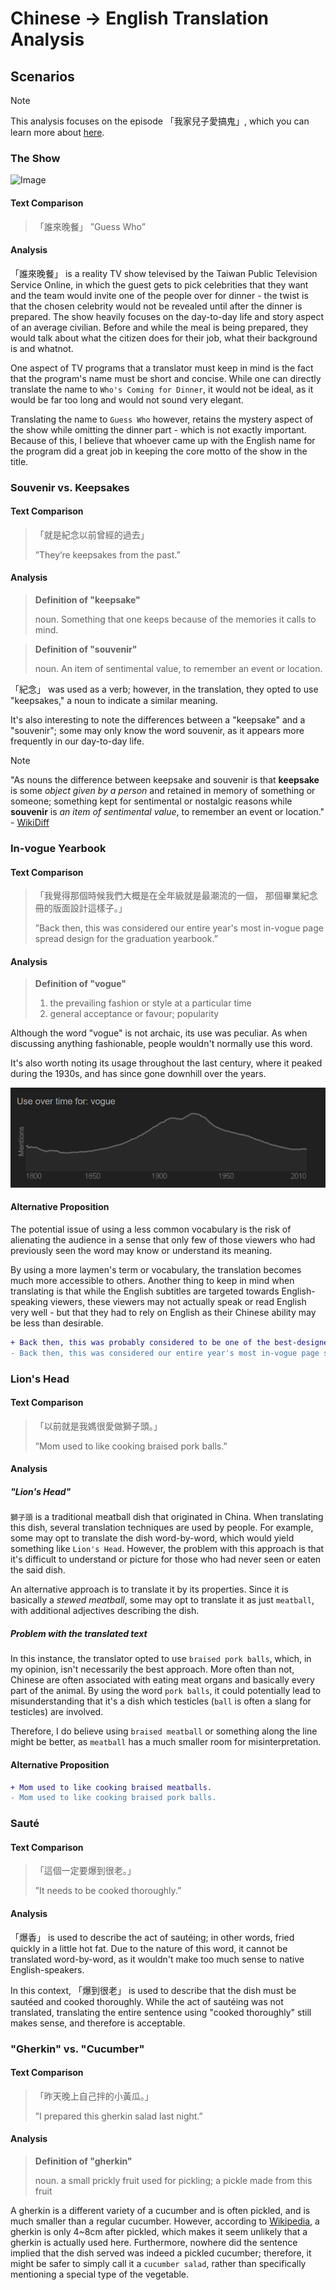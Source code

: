 # Chinese -> English Translation Analysis

## Scenarios

> [!NOTE]
> This analysis focuses on the episode 「我家兒子愛搞鬼」, which
> you can learn more about 
> [here](https://www.pts.org.tw/dinner11/ep_8.html).

### The Show

![Image](https://www.pts.org.tw/dinner5/images/TT_4.gif)

<!-- tabs:start -->

#### **Text Comparison**

>「誰來晚餐」
> ”Guess Who”

#### **Analysis**

「誰來晚餐」 is a reality TV show televised by the Taiwan Public
Television Service Online, in which the guest gets to pick celebrities
that they want and the team would invite one of the people over for 
dinner - the twist is that the chosen celebrity would not be revealed
until after the dinner is prepared. The show heavily focuses on the
day-to-day life and story aspect of an average civilian. Before and
while the meal is being prepared, they would talk about what the
citizen does for their job, what their background is and whatnot.

One aspect of TV programs that a translator must keep in mind is the
fact that the program's name must be short and concise. While one can
directly translate the name to `Who's Coming for Dinner`, it would
not be ideal, as it would be far too long and would not sound very 
elegant. 

Translating the name to `Guess Who` however, retains the
mystery aspect of the show while omitting the dinner part - which is
not exactly important. Because of this, I believe that whoever came
up with the English name for the program did a great job in keeping
the core motto of the show in the title.

<!-- tabs:end -->

### Souvenir vs. Keepsakes

<!-- tabs:start -->

#### **Text Comparison**
> 「就是紀念以前曾經的過去」
> 
> ”They’re keepsakes from the past.”

#### **Analysis**

> **Definition of "keepsake"**
> 
> noun. Something that one keeps because of the memories it calls to mind.

> **Definition of "souvenir"**
>
> noun. An item of sentimental value, to remember an event or location. 

「紀念」 was used as a verb; however, in the translation, they opted to
use "keepsakes," a noun to indicate a similar meaning.

It's also interesting to note the differences between a "keepsake" and
a "souvenir"; some may only know the word souvenir, as it appears 
more frequently in our day-to-day life.

> [!NOTE]
> "As nouns the difference between keepsake and souvenir is that 
> **keepsake** is some *object given by a person* and retained in 
> memory of something or someone; something kept for sentimental or 
> nostalgic reasons while **souvenir** is *an item of sentimental 
> value*, to remember an event or location."
> \- [WikiDiff](https://wikidiff.com/keepsake/souvenir)

<!-- tabs:end -->

### In-vogue Yearbook

<!-- tabs:start -->

#### **Text Comparison**
> 「我覺得那個時候我們大概是在全年級就是最潮流的一個，
> 那個畢業紀念冊的版面設計這樣子。」
> 
> ”Back then, this was considered our entire year's most in-vogue 
> page spread design for the graduation yearbook.”

#### **Analysis**

> **Definition of "vogue"**
> 
> 1. the prevailing fashion or style at a particular time
> 2. general acceptance or favour; popularity

Although the word "vogue" is not archaic, its use was peculiar. As
when discussing anything fashionable, people wouldn't normally
use this word. 

It's also worth noting its usage throughout the last century, where
it peaked during the 1930s, and has since gone downhill over the
years.

![Data](chinese-english-finals-assets/vogue-screenshot.png)

#### **Alternative Proposition**

The potential issue of using a less common vocabulary is the risk
of alienating the audience in a sense that only few of those viewers
who had previously seen the word may know or understand its meaning.

By using a more laymen's term or vocabulary, the translation becomes
much more accessible to others. Another thing to keep in mind when
translating is that while the English subtitles are targeted towards
English-speaking viewers, these viewers may not actually speak or read
English very well - but that they had to rely on English as their 
Chinese ability may be less than desirable.

```diff
+ Back then, this was probably considered to be one of the best-designed spread among the others.
- Back then, this was considered our entire year's most in-vogue page spread design for the graduation yearbook.
```

<!-- tabs:end -->

### Lion's Head

<!-- tabs:start -->

#### **Text Comparison**
> 「以前就是我媽很愛做獅子頭。」
> 
> ”Mom used to like cooking braised pork balls.”

#### **Analysis**

##### "Lion's Head"

`獅子頭` is a traditional meatball dish that originated in China.
When translating this dish, several translation techniques are
used by people. For example, some may opt to translate the dish
word-by-word, which would yield something like `Lion's Head`. However,
the problem with this approach is that it's difficult to understand
or picture for those who had never seen or eaten the said dish.

An alternative approach is to translate it by its properties. Since
it is basically a *stewed meatball*, some may opt to translate it
as just `meatball`, with additional adjectives describing the dish.

##### Problem with the translated text

In this instance, the translator opted to use `braised pork balls`,
which, in my opinion, isn't necessarily the best approach. More often
than not, Chinese are often associated with eating meat organs and
basically every part of the animal. By using the word `pork balls`,
it could potentially lead to misunderstanding that it's a dish which
testicles (`ball` is often a slang for testicles) are involved.

Therefore, I do believe using `braised meatball` or something along
the line might be better, as `meatball` has a much smaller room for
misinterpretation. 

#### **Alternative Proposition**

```diff
+ Mom used to like cooking braised meatballs.
- Mom used to like cooking braised pork balls.
```

<!-- tabs:end -->

### Sauté

<!-- tabs:start -->

#### **Text Comparison**
> 「這個一定要爆到很老。」
> 
> ”It needs to be cooked thoroughly.”

#### **Analysis**

「爆香」 is used to describe the act of sautéing; in other words, 
fried quickly in a little hot fat. Due to the nature of this word,
it cannot be translated word-by-word, as it wouldn't make too much
sense to native English-speakers.

In this context, 「爆到很老」 is used to describe that the dish
must be sautéed and cooked thoroughly. While the act of sautéing was
not translated, translating the entire sentence using "cooked
thoroughly" still makes sense, and therefore is acceptable.

<!-- tabs:end -->

### "Gherkin" vs. "Cucumber"

<!-- tabs:start -->

#### **Text Comparison**
> 「昨天晚上自己拌的小黃瓜。」
> 
> ”I prepared this gherkin salad last night.”

#### **Analysis**

> **Definition of "gherkin"**
> 
> noun. a small prickly fruit used for pickling; a pickle made 
> from this fruit

A gherkin is a different variety of a cucumber and is often pickled,
and is much smaller than a regular cucumber. However, according to
[Wikipedia](https://en.wikipedia.org/wiki/Pickled_cucumber), a 
gherkin is only 4~8cm after pickled, which makes it seem unlikely that
a gherkin is actually used here. Furthermore, nowhere did the 
sentence implied that the dish served was indeed a pickled cucumber;
therefore, it might be safer to simply call it a `cucumber salad`,
rather than specifically mentioning a special type of the vegetable.

<!-- tabs:end -->